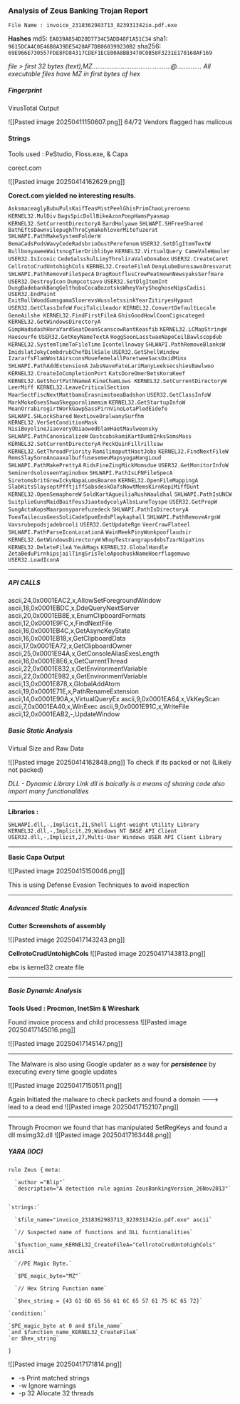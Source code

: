### Analysis of Zeus Banking Trojan Report


```
File Name : invoice_2318362983713_823931342io.pdf.exe
```


**Hashes**
md5:  `EA039A854D20D7734C5ADD48F1A51C34` 
sha1: `9615DCA4C0E46B8A39DE5428AF7DB060399230B2`
sha256: `69E966E730557FDE8FD84317CDEF1ECE00A8BB3470C0B58F3231E170168AF169`



*file > first 32 bytes (text),MZ............................................@..............*
*All executable files have MZ in first bytes of hex*




##### Fingerprint

VirusTotal Output

![[Pasted image 20250411150607.png]]
64/72 Vendors flagged has malicous




#### Strings

Tools used : PeStudio, Floss.exe, & Capa

corect.com


![[Pasted image 20250414162629.png]]

**Corect.com yielded no interesting results.**


`AsksmaceaglyBubuPulsKaifTeasMistPeelGhisPrimChaoLyreroeno` 
`KERNEL32.MulDiv` 
`BagsSpicDollBikeAzonPoopHamsPyasmap` 
`KERNEL32.SetCurrentDirectoryA` 
`BardHolyawe` 
`SHLWAPI.SHFreeShared` 
`BathEftsDawnvilepughThroCymakohloverMitefuzerat` 
`SHLWAPI.PathMakeSystemFolderW` 
`BemaCadsPodsWavyCedeRadsbrioOustPerefenom` 
`USER32.SetDlgItemTextW` 
`BullbonyaweeWaitsnugTierDriblibye` 
`KERNEL32.VirtualQuery CameValeWauler` 
`USER32.IsIconic` 
`CedeSalsshulLimyThroliraValeDonabox` 
`USER32.CreateCaret` 
`CellrotoCrudUntohighCols` 
`KERNEL32.CreateFileA` 
`DenyLubeDunssawsOresvarut` 
`SHLWAPI.PathRemoveFileSpecA` 
`DragRoutflusCrowPeatmownNewsyaksSerfmare` 
`USER32.DestroyIcon` 
`Dumpcotsavo` 
`USER32.SetDlgItemInt` 
`DungBadebankBangGelthoboCocaBozotsksWheyVaryShoghoseNipsCadisi` 
`USER32.EndPaint ExitRollWoodGumsgamaSloerevsWussletssinkYearZitiryesHypout USER32.GetClassInfoW` 
`FociTalcileador` 
`KERNEL32.ConvertDefaultLocale` 
`GeneAilshe KERNEL32.FindFirstFileA` 
`GhisGoodHowlCoonCigscateged` 
`KERNEL32.GetWindowsDirectoryA` 
`GimpWadsdashHoraYardSeatDeanScanscowRantKeasfib` 
`KERNEL32.LCMapStringW` 
`Haesourfe`
`USER32.GetKeyNameTextA` 
`HoggSoonLasstwaeNapeCeilBawlscopdub` 
`KERNEL32.SystemTimeToFileTime` 
`Icontellnoway` 
`SHLWAPI.PathRemoveBlanksW` 
`ImidslatJokyCombdrubChefBilkSale` 
`USER32.GetShellWindow`
`IzararfsFlamWostAirsconsMouefemelallPoretweeSacsOxidMinx` 
`SHLWAPI.PathAddExtensionA` 
`JabsNaveFateLariManyLeeksecshiesBawlwoo` 
`KERNEL32.CreateIoCompletionPort`
`KatsDoreOmerBetsKoraKeef` 
`KERNEL32.GetShortPathNameA` 
`KineChamLows KERNEL32.SetCurrentDirectoryW` 
`LeerMiff KERNEL32.LeaveCriticalSection` 
`MaarSectFiscNextMattbamsErasnimstoeaBadshon`
`USER32.GetClassInfoW`
`MarkMokeOsesShwaSkegpornlimemim`
`KERNEL32.GetStartupInfoW`
`MeanOrrabirogirtWorkGawpSassPirnVinoLotaPledEidefe`
`SHLWAPI.SHLockShared`
`NextLoveOralwanySurfhm`
`KERNEL32.VerSetConditionMask`
`NisiBoyolineJiaoveryObiaowedblamHaetMaulweensky`
`SHLWAPI.PathCanonicalizeW`
`OastcabskamiKartDumbInksSomsMass`
`KERNEL32.SetCurrentDirectoryA`
`PeckQuinFillrillsaw`
`KERNEL32.GetThreadPriority`
`RamilimaputtHastJobs`
`KERNEL32.FindNextFileW`
`RemsSlaySoreAnoaaxalbuffusesemeuMapsyogaHangLoud`
`SHLWAPI.PathMakePrettyA`
`RidsFineZingMickMomsdue`
`USER32.GetMonitorInfoW`
`SeminerdsoloseenYaginobox`
`SHLWAPI.PathIsLFNFileSpecA`
`SiretomsbritGrewIckyNapaLumsBoaren`
`KERNEL32.OpenFileMappingA`
`SlabKitsSlayseptPfftjiffSabsdeskOafsNowtMemsKirnKepiMiffDunt`
`KERNEL32.OpenSemaphoreW`
`SoldKartAgueiliaRushWauldhal`
`SHLWAPI.PathIsUNCW`
`SuitplieGunsMaidBaitFeusJiaotodycolyAlbsLuneToyspe`
`USER32.GetPropW`
`SungActaKopsMaarposyparefuzedeck`
`SHLWAPI.PathIsDirectoryA`
`ToeaTailecusGeesSoliCadeSpueEndsPlaykaphall`
`SHLWAPI.PathRemoveArgsW`
`Vavsrubepodsjadebrooli`
`USER32.GetUpdateRgn`
`VeerCrawFlateel`
`SHLWAPI.PathParseIconLocationA`
`WainMeekPinyWonkpooflaudsir`
`KERNEL32.GetWindowsDirectoryW`
`WhopTestrangrapsdebsTzarNipaYins`
`KERNEL32.DeleteFileA`
`YeukMags`
`KERNEL32.GlobalHandle`
`ZetaBeduPirnhipsjailTingSrisTeleAposhuskNameHoerflagemuwo`
`USER32.LoadIconA`

-------------------------------------------------------------------
##### API CALLS
ascii,24,0x0001EAC2,x,AllowSetForegroundWindow
ascii,18,0x0001EBDC,x,DdeQueryNextServer
ascii,20,0x0001EB8E,x,EnumClipboardFormats
ascii,12,0x0001E9FC,x,FindNextFile
ascii,16,0x0001EB4C,x,GetAsyncKeyState
ascii,16,0x0001EB18,x,GetClipboardData
ascii,17,0x0001EA72,x,GetClipboardOwner
ascii,25,0x0001E94A,x,GetConsoleAliasExesLength
ascii,16,0x0001E8E6,x,GetCurrentThread
ascii,22,0x0001E832,x,GetEnvironmentVariable
ascii,22,0x0001E982,x,GetEnvironmentVariable
ascii,13,0x0001E878,x,GlobalAddAtom
ascii,19,0x0001E71E,x,PathRenameExtension
ascii,14,0x0001E90A,x,VirtualQueryEx
ascii,9,0x0001EA64,x,VkKeyScan
ascii,7,0x0001EA40,x,WinExec
ascii,9,0x0001E91C,x,WriteFile
ascii,12,0x0001EAB2,-,UpdateWindow

##### Basic Static Analysis

Virtual Size and Raw Data


![[Pasted image 20250414162848.png]]
To  check if its packed or not (Likely not packed)





*DLL - Dynamic Library Link*
*dll is baically is a means of sharing code*
*also import many functionalities* 

----------------------------------------------------
**Libraries :** 

`SHLWAPI.dll,-,Implicit,21,Shell Light-weight Utility Library`
`KERNEL32.dll,-,Implicit,29,Windows NT BASE API Client`
`USER32.dll,-,Implicit,27,Multi-User Windows USER API Client Library`

-------------------------------------------
**Basic Capa Output**

![[Pasted image 20250415150046.png]]

This is using Defense Evasion Techniques to avoid inspection

--------------------------
##### Advanced Static Analysis


**Cutter Screenshots of assembly**

![[Pasted image 20250417143243.png]]


**CellrotoCrudUntohighCols**
![[Pasted image 20250417143813.png]]

ebx is kernel32 create file

-------------------------------------
##### Basic Dynamic Analysis

**Tools Used : Procmon, InetSim & Wireshark**

Found invoice process and child processess
![[Pasted image 20250417145016.png]]

![[Pasted image 20250417145147.png]]

-------------------------------------------------------

The Malware is also using Google updater as a way for ***persistence*** by executing every time google updates

![[Pasted image 20250417150511.png]]


Again Initiated the malware to check packets and found a domain  ---> lead to a dead end
![[Pasted image 20250417152107.png]]

-----------------------------
Through Procmon we found that has manipulated SetRegKeys and found a dll 
msimg32.dll
![[Pasted image 20250417163448.png]]  


##### YARA (IOC)
`rule Zeus {`
	`meta:`
		
	  `author ="Blip"`
	  `description="A detection rule agains ZeusBankingVersion_26Nov2013"`
	  
	
	`strings:`
	
	  `$file_name="invoice_2318362983713_823931342io.pdf.exe" ascii`
	  
	  `// Suspected name of functions and DLL fucntionalities`
	  
	  `$function_name_KERNEL32_CreateFileA="CellrotoCrudUntohighCols" ascii`
	  
	  `//PE Magic Byte.`
	  
	  `$PE_magic_byte="MZ"`
	
	  `// Hex String Function name`
	  
	  `$hex_string = {43 61 6D 65 56 61 6C 65 57 61 75 6C 65 72}`
	  
	`condition:`
	
	`$PE_magic_byte at 0 and $file_name`
	`and $function_name_KERNEL32_CreateFileA`
	`or $hex_string`
`}`

![[Pasted image 20250417171814.png]]
- -s Print matched strings
- -w Ignore warnings
- -p 32 Allocate  32 threads



